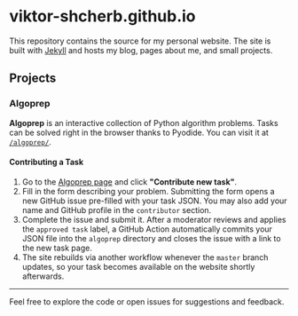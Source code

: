 # viktor-shcherb.github.io

This repository contains the source for my personal website. The site is built with [Jekyll](https://jekyllrb.com/) and hosts my blog, pages about me, and small projects.

## Projects

### Algoprep

**Algoprep** is an interactive collection of Python algorithm problems. Tasks can be solved right in the browser thanks to Pyodide. You can visit it at [`/algoprep/`](https://viktor-shcherb.github.io/algoprep/).

#### Contributing a Task

1. Go to the [Algoprep page](https://viktor-shcherb.github.io/algoprep/) and click **"Contribute new task"**.
2. Fill in the form describing your problem. Submitting the form opens a new GitHub issue pre-filled with your task JSON. You may also add your name and GitHub profile in the `contributor` section.
3. Complete the issue and submit it. After a moderator reviews and applies the `approved task` label, a GitHub Action automatically commits your JSON file into the `algoprep` directory and closes the issue with a link to the new task page.
4. The site rebuilds via another workflow whenever the `master` branch updates, so your task becomes available on the website shortly afterwards.

---

Feel free to explore the code or open issues for suggestions and feedback.
